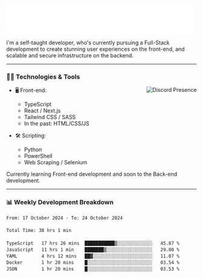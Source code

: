 <img src="assets/wave.svg" alt=":wave:" />

I'm a self-taught developer, who's currently pursuing a Full-Stack development to create stunning user experiences on the front-end, and scalable and secure infrastructure on the backend.

---

### 🧑‍💻 Technologies & Tools

<a href="https://discord.com/users/414304208649453568" target="_blank" rel="nofollow">
   <img src="https://lanyard-profile-readme.vercel.app/api/414304208649453568?idleMessage=Probably%20doing%20something%20else..." alt="Discord Presence" align="right">
</a>

- 🖥️ Front-end:

  - TypeScript
  - React / Next.js
  - Tailwind CSS / SASS
  - In the past: HTML/CSS/JS

- 🛠 Scripting:

  - Python
  - PowerShell
  - Web Scraping / Selenium

Currently learning Front-end development and soon to the Back-end development.

---

### 📊 Weekly Development Breakdown

<!-- ![ccrsxx's GitHub Stats](https://github-readme-stats.vercel.app/api?username=ccrsxx&count_private=true&theme=tokyonight) -->
<!-- ![ccrsxx's Top Langs](https://github-readme-stats.vercel.app/api/top-langs/?username=ccrsxx&hide=lua,java,html&theme=tokyonight) -->

<!--START_SECTION:waka-->

```txt
From: 17 October 2024 - To: 24 October 2024

Total Time: 38 hrs 1 min

TypeScript   17 hrs 26 mins  ███████████▒░░░░░░░░░░░░░   45.87 %
JavaScript   11 hrs 1 min    ███████▒░░░░░░░░░░░░░░░░░   29.00 %
YAML         4 hrs 12 mins   ██▓░░░░░░░░░░░░░░░░░░░░░░   11.07 %
Docker       1 hr 20 mins    █░░░░░░░░░░░░░░░░░░░░░░░░   03.54 %
JSON         1 hr 20 mins    █░░░░░░░░░░░░░░░░░░░░░░░░   03.53 %
```

<!--END_SECTION:waka-->
